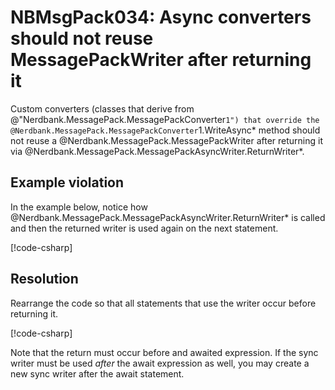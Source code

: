 # NBMsgPack034: Async converters should not reuse MessagePackWriter after returning it

Custom converters (classes that derive from @"Nerdbank.MessagePack.MessagePackConverter`1") that override the @Nerdbank.MessagePack.MessagePackConverter`1.WriteAsync* method should not reuse a @Nerdbank.MessagePack.MessagePackWriter after returning it via @Nerdbank.MessagePack.MessagePackAsyncWriter.ReturnWriter*.

## Example violation

In the example below, notice how @Nerdbank.MessagePack.MessagePackAsyncWriter.ReturnWriter* is called and then the returned writer is used again on the next statement.

[!code-csharp[](../../samples/AnalyzerDocs/NBMsgPack034.cs#Defective)]

## Resolution

Rearrange the code so that all statements that use the writer occur before returning it.

[!code-csharp[](../../samples/AnalyzerDocs/NBMsgPack034.cs#Fix)]

Note that the return must occur before and awaited expression.
If the sync writer must be used *after* the await expression as well, you may create a new sync writer after the await statement.
